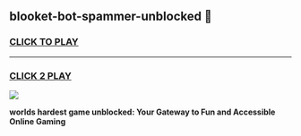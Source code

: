 
## blooket-bot-spammer-unblocked 👋
<h3>
<a href="https://premium.freeplayer.one?title=blooket-bot-spammer-unblocked&ref=14F">CLICK TO PLAY</a></h3>
<hr>

<h3>
<a href="https://premium.freeplayer.one?title=blooket-bot-spammer-unblocked&ref=14F">CLICK 2 PLAY</a>
  
</h3>

<a href="https://premium.freeplayer.one?title=blooket-bot-spammer-unblocked&ref=12F/"><img src="https://clearcache.store/games.png"></a>


**worlds hardest game unblocked: Your Gateway to Fun and Accessible Online Gaming**

